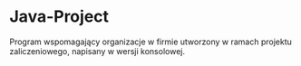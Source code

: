 # Java-Project

Program wspomagający organizacje w firmie utworzony w ramach projektu zaliczeniowego, napisany w wersji konsolowej.
